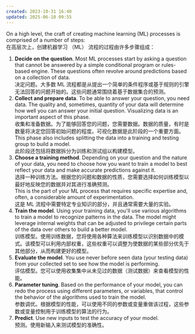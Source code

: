 ```yaml
---
created: 2023-10-31 16:40
updated: 2025-06-10 09:55
---
```



On a high level, the craft of creating machine learning (ML) processes is comprised of a number of steps:  
在高层次上，创建机器学习 （ML） 流程的过程由许多步骤组成：

1. **Decide on the question**. Most ML processes start by asking a question that cannot be answered by a simple conditional program or rules-based engine. These questions often revolve around predictions based on a collection of data.  
    决定问题。大多数 ML 流程都是从提出一个简单的条件程序或基于规则的引擎无法回答的问题开始的。这些问题通常围绕着基于数据集合的预测。
2. **Collect and prepare data**. To be able to answer your question, you need data. The quality and, sometimes, quantity of your data will determine how well you can answer your initial question. Visualizing data is an important aspect of this phase.  
    收集和准备数据。为了能够回答您的问题，您需要数据。数据的质量，有时是数量将决定您回答初始问题的程度。可视化数据是此阶段的一个重要方面。  
    This phase also includes splitting the data into a training and testing group to build a model.  
    此阶段还包括将数据拆分为训练和测试组以构建模型。
3. **Choose a training method**. Depending on your question and the nature of your data, you need to choose how you want to train a model to best reflect your data and make accurate predictions against it.  
    选择一种训练方法。根据您的问题和数据的性质，您需要选择如何训练模型以最好地反映您的数据并对其进行准确预测。  
    This is the part of your ML process that requires specific expertise and, often, a considerable amount of experimentation.  
    这是 ML 流程中需要特定专业知识的部分，并且通常需要大量的实验。
4. **Train the model**. Using your training data, you'll use various algorithms to train a model to recognize patterns in the data. The model might leverage internal weights that can be adjusted to privilege certain parts of the data over others to build a better model.  
    训练模型。使用训练数据，您将使用各种算法来训练模型以识别数据中的模式。该模型可以利用内部权重，这些权重可以调整为使数据的某些部分优先于其他部分，从而构建更好的模型。
5. **Evaluate the model**. You use never before seen data (your testing data) from your collected set to see how the model is performing.  
    评估模型。您可以使用收集集中从未见过的数据（测试数据）来查看模型的性能。
6. **Parameter tuning**. Based on the performance of your model, you can redo the process using different parameters, or variables, that control the behavior of the algorithms used to train the model.  
    参数调优。根据模型的性能，可以使用不同的参数或变量重做该过程，这些参数或变量控制用于训练模型的算法的行为。
7. **Predict**. Use new inputs to test the accuracy of your model.  
    预测。使用新输入来测试模型的准确性。


